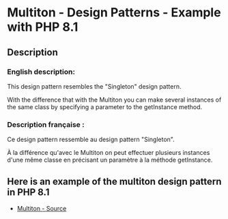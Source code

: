 # Multiton - Design Patterns - Example with PHP 8.1


## Description

### English description:

This design pattern resembles the "Singleton" design pattern.

With the difference that with the Multiton you can make several instances of the same class by specifying a parameter to the getInstance method.

### Description française :

Ce design pattern ressemble au design pattern "Singleton".

À la différence qu'avec le Multiton on peut effectuer plusieurs instances d'une même classe en précisant un paramètre à la méthode getInstance.


## Here is an example of the multiton design pattern in PHP 8.1

* [Multiton - Source](https://github.com/dev-and-web/design-patterns-php/blob/master/src/multiton/index.php)
